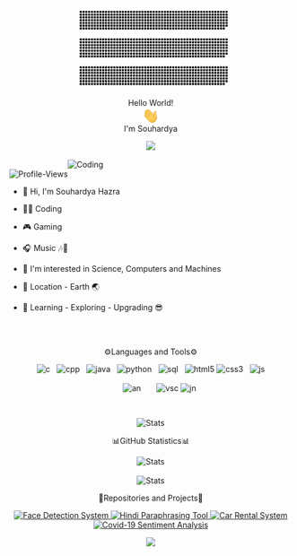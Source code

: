 <!-- Name -->
<p align="center">
  <img src="S  O  U.svg" width="275" />
  <img src="H  A  R.svg" width="275" /> 
  <img src="D  Y  A.svg" width="275" />
</p>

<!-- Intro -->
<p align="center">
  Hello World! <br>
  <img src="https://raw.githubusercontent.com/ABSphreak/ABSphreak/master/gifs/Hi.gif" width="30" valign="middle"> <br>
  I'm Souhardya
</p>

<!-- Typing About -->
<p align="center">
  <img src="https://readme-typing-svg.demolab.com/?lines=👨‍💻;Welcome+to+my+GitHub+Profile!;Learning!;Exploring!;Upgrading!;😎&font=Fira%20Code&center=true&width=390&height=60&duration=3000&pause=1500">
</p>

<!-- Coder GIF -->
<img align="right" alt="Coding" width="400" src="https://cdn.dribbble.com/users/1162077/screenshots/3848914/programmer.gif">

<!-- Profile Views -->
<p align="left"> <img src="https://komarev.com/ghpvc/?username=Hazra-Souhardya&label=Profile%20Views&color=blue&style=flat" alt="Profile-Views" /> </p>

<!-- About -->
<p>
  
- 👋 Hi, I'm Souhardya Hazra

- 👨‍💻 Coding

- 🎮 Gaming

- 🎧 Music 🎶🎵

- 👀 I'm interested in Science, Computers and Machines

- 📍 Location - Earth 🌏
  
- 🔭 Learning - Exploring - Upgrading 😎
</p>
<br><br>

<!-- Languages and Tools -->
<p align="center">⚙️Languages and Tools⚙️</p>
<p align="center">
<img src="https://github.com/abrahamcalf/programming-languages-logos/blob/master/src/c/c_256x256.png" alt="c" width="50" height="50"/> &nbsp;
<img src="https://github.com/abrahamcalf/programming-languages-logos/blob/master/src/cpp/cpp_256x256.png" alt="cpp" width="50" height="50"/> &nbsp;
<img src="https://github.com/abrahamcalf/programming-languages-logos/blob/master/src/java/java_256x256.png" alt="java" width="50" height="50"/> &nbsp;
<img src="https://github.com/abrahamcalf/programming-languages-logos/blob/master/src/python/python_256x256.png" alt="python" width="50" height="50"/> &nbsp;
<img src = "https://w7.pngwing.com/pngs/525/959/png-transparent-microsoft-azure-sql-database-microsoft-sql-server-cloud-computing-text-trademark-logo.png" alt="sql" width="60" height="50"/> &nbsp;
<img src="https://github.com/abrahamcalf/programming-languages-logos/blob/master/src/html/html_256x256.png" alt="html5" width="60" height="60"/>
<img src="https://github.com/abrahamcalf/programming-languages-logos/blob/master/src/css/css_256x256.png" alt="css3" width="50" height="50"/> &nbsp;
<img src = "https://github.com/abrahamcalf/programming-languages-logos/blob/master/src/javascript/javascript_256x256.png" alt="js" width="50" height="50"/>
<br> <br> &nbsp; &nbsp; &nbsp;
&nbsp; <img src = "https://encrypted-tbn0.gstatic.com/images?q=tbn:ANd9GcQpZJ3P4FMOFwSm_1Z63tWuZR9czntd7cDqIQ&usqp=CAU" alt="an" width="50" height="50"/> &nbsp; &nbsp; &nbsp;
<img src = "https://yt3.googleusercontent.com/_q52i8bUAEvcb7JR4e-eNTv23y2A_wg5sCz0NC0GrGtcw1CRMWJSOPVHUDh_bngD0q4gMvVeoA=s900-c-k-c0x00ffffff-no-rj" alt="vsc" width="50" height="50"/>
<img src = "https://jupyter.org/assets/share.png" alt="jn" width="90" height="50"/>
</p>
<br>

<!-- Top Languages -->
<p align="center"> <img src="https://github-readme-stats.vercel.app/api/top-langs?username=Hazra-Souhardya&show_icons=true&locale=en&layout=donut&theme=tokyonight" alt="Stats"/>
</p>

<!-- GitHub Statistics -->
<p align="center">📊GitHub Statistics📊</p>

<!-- GitHub-Stats -->
<p align="Center">
<img src="https://github-readme-stats.vercel.app/api?username=Hazra-Souhardya&show_icons=true&locale=en&theme=tokyonight" alt="Stats"/>
<br> <br>

<!-- Streak-Stats -->
<img src="https://github-readme-streak-stats.herokuapp.com/?user=Hazra-Souhardya&&theme=tokyonight" alt="Stats"/>
</p>

<!-- Repositories and Projects -->
<p align="center">📖Repositories and Projects📖</p>
<p align="center">
<a href="https://github.com/Hazra-Souhardya/Face-Detection-System">
<img src="https://github-readme-stats.vercel.app/api/pin/?username=Hazra-Souhardya&repo=Face-Detection-System&theme=radical" alt="Face Detection System" />
</a>
<a href="https://github.com/Hazra-Souhardya/Hindi-Paraphrasing-Tool">
<img src="https://github-readme-stats.vercel.app/api/pin/?username=Hazra-Souhardya&repo=Hindi-Paraphrasing-Tool&theme=radical" alt="Hindi Paraphrasing Tool" />
</a>
<a href="https://github.com/Hazra-Souhardya/Car-Rental-System">
<img src="https://github-readme-stats.vercel.app/api/pin/?username=Hazra-Souhardya&repo=Car-Rental-System&theme=radical" alt="Car Rental System" />
</a>
<a href="https://github.com/Hazra-Souhardya/Covid-19-Sentiment-Analysis">
<img src="https://github-readme-stats.vercel.app/api/pin/?username=Hazra-Souhardya&repo=Covid-19-Sentiment-Analysis&theme=radical" alt="Covid-19 Sentiment Analysis" />
</a>
</p>

<!-- Contribution-Eating-Snake -->
<p align="center">
<img src=https://github.com/Hazra-Souhardya/Hazra-Souhardya/blob/output/github-contribution-grid-snake-dark.svg>
</p>

<!--
### Hi there 👋
**Hazra-Souhardya/Hazra-Souhardya** is a ✨ _special_ ✨ repository because its `README.md` (this file) appears on your GitHub profile.

Here are some ideas to get you started:

- 🔭 I’m currently working on ...
- 🌱 I’m currently learning ...
- 👯 I’m looking to collaborate on ...
- 🤔 I’m looking for help with ...
- 💬 Ask me about ...
- 📫 How to reach me: ...
- 😄 Pronouns: ...
- ⚡ Fun fact: ...

- 👋 Hi, I’m @Hazra-Souhardya
- 👀 I’m interested in ...
- 🌱 I’m currently learning ...
- 💞️ I’m looking to collaborate on ...
- 📫 How to reach me ...
-->

<!---
Hazra-Souhardya/Hazra-Souhardya is a ✨ special ✨ repository because its `README.md` (this file) appears on your GitHub profile.
You can click the Preview link to take a look at your changes.
--->
